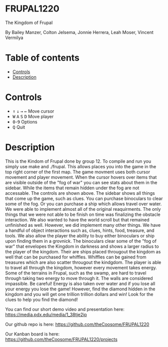 # FRUPAL1220
The Kingdom of Frupal

By Bailey Manzer, Colton Jelsema, Jonnie Herrera, Leah Moser, Vincent Vermilya
# Table of contents
- [Controls](#controls)
- [Description](#description)
# Controls
- <kbd>↑</kbd> <kbd>↓</kbd> <kbd>→</kbd> <kbd>←</kbd> Move cursor
- <kbd>W</kbd> <kbd>A</kbd> <kbd>S</kbd> <kbd>D</kbd> Move player
- <kbd>0</kbd>-<kbd>9</kbd> Options
- <kbd>Q</kbd> Quit
# Description
This is the Kindom of Frupal done by group 12. To compile and run you simply use make
and ./frupal. This allows places you into the game in the top right corner of the first map.
The game movment uses both cursor movement and player movement. When the  cursor hovers
over items that are visible outside of the "fog of war" you can see stats about them in the
sidebar. While the items that remain hidden under the fog are not accessable. 
The controls are shown above. The sidebar shows all things that come up the game, such as clues. 
You can purchase binoculars to clear some of the fog. Or you can purchase a ship which allows
travel over water. We were able to implement almost all of the original reaquirments. The only 
things that we were not able to be finish on time was finalizing the obstacle interaction. 
We also wanted to have the world scroll but that remained unfinished as well. However, we
did implement many other things. We have a handful of object interactions such as, clues, hints,
food, treasure, and tools. We also allow the player the ability to buy either binoculars or ship
upon finding them in a grovnick. The binoculars clear some of the "fog of war" that envelopes 
the Kingdom in darkness and shows a larger radius to the player of the kingdom. Their are ships 
placed througout the kingdom as well that can be purchased for whiffles. Whiffles can be 
gained from treasures which are also scatter througout the kindgdom. The player is able to 
travel all through the kingdom, however every movement takes energy. Some  of the 
terrains in Frupal, such as the swamp, are hard to travel through taking two energy to move
through it. The walls are considered impassible. Be careful! Energy is also taken over water 
and if you lose all your energy you lose the game! However, find the diamond hidden in the 
kingdom and you will get one trillion trillion dollars and win! Look for the clues to help you
find the diamond!

You can find our short demo video and presentation here: https://media.pdx.edu/media/1_38tje2ip

Our github repo is here: https://github.com/theCoosome/FRUPAL1220

Our Kanban board is here: https://github.com/theCoosome/FRUPAL1220/projects

